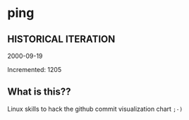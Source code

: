 # ping

## HISTORICAL ITERATION
2000-09-19

Incremented: 1205

## What is this?? 
Linux skills to hack the github commit visualization chart `;-)`
